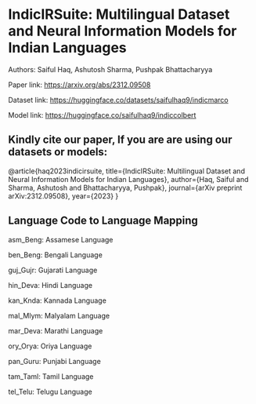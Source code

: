 # IndicIRSuite: Multilingual Dataset and Neural Information Models for Indian Languages


Authors: Saiful Haq, Ashutosh Sharma, Pushpak Bhattacharyya

Paper link: https://arxiv.org/abs/2312.09508

Dataset link: https://huggingface.co/datasets/saifulhaq9/indicmarco

Model link: https://huggingface.co/saifulhaq9/indiccolbert

## Kindly cite our paper, If you are are using our datasets or models:

@article{haq2023indicirsuite,
  title={IndicIRSuite: Multilingual Dataset and Neural Information Models for Indian Languages},
  author={Haq, Saiful and Sharma, Ashutosh and Bhattacharyya, Pushpak},
  journal={arXiv preprint arXiv:2312.09508},
  year={2023}
}

## Language Code to Language Mapping

asm_Beng: Assamese Language

ben_Beng: Bengali Language

guj_Gujr: Gujarati Language

hin_Deva: Hindi Language

kan_Knda: Kannada Language

mal_Mlym: Malyalam Language

mar_Deva: Marathi Language

ory_Orya: Oriya Language

pan_Guru: Punjabi Language

tam_Taml: Tamil Language

tel_Telu: Telugu Language


